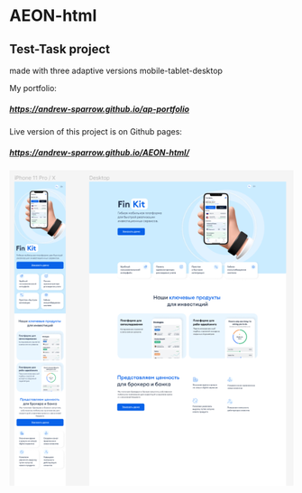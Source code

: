 # AEON-html

## Test-Task project
made with three adaptive versions mobile-tablet-desktop

My portfolio:
##### https://andrew-sparrow.github.io/ap-portfolio

Live version of this project is on Github pages:
##### https://andrew-sparrow.github.io/AEON-html/


![Alt text](img/screen_project.png?raw=true "Title")
